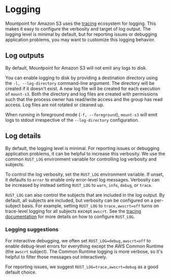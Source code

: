# Logging

Mountpoint for Amazon S3 uses the [tracing](https://docs.rs/tracing/latest/tracing/) ecosystem for logging. This makes it easy to configure the verbosity and target of log output.
The logging level is minimal by default, but for reporting issues or debugging application problems, you may want to customize this logging behavior.

## Log outputs

By default, Mountpoint for Amazon S3 will not emit any logs to disk.

You can enable logging to disk by providing a destination directory using the `-l, --log-directory` command-line argument.
The directory will be created if it doesn't exist.
A new log file will be created for each execution of `mount-s3`.
Both the directory and log files are created with permissions such that the process owner has read/write access and the group has read access.
Log files are not rotated or cleaned up.

When running in foreground mode (`-f, --foreground`), `mount-s3` will emit logs to stdout irrespective of the `--log-directory` configuration.

## Log details

By default, the logging level is minimal. For reporting issues or debugging application problems, it can be helpful to increase this verbosity. We use the common `RUST_LOG` environment variable for controlling log verbosity and subjects.

To control the log verbosity, set the `RUST_LOG` environment variable. If unset, it defaults to `error` to enable only error-level log messages. Verbosity can be increased by instead setting `RUST_LOG` to `warn`, `info`, `debug`, or `trace`.

`RUST_LOG` can also control the subjects that are included in the log output. By default, all subjects are included, but verbosity can be configured on a per-subject basis. For example, setting `RUST_LOG` to `trace,awscrt=off` turns on trace-level logging for all subjects except `awscrt`. See the [tracing documentation](https://docs.rs/tracing-subscriber/0.3.16/tracing_subscriber/struct.EnvFilter.html) for more details on how to configure `RUST_LOG`.

### Logging suggestions

For interactive debugging, we often set `RUST_LOG=debug,awscrt=off` to enable debug-level errors for everything except the AWS Common Runtime (the `awscrt` subject). The Common Runtime logging is more verbose, so it's helpful to filter those messages out interactively.

For reporting issues, we suggest `RUST_LOG=trace,awscrt=debug` as a good default choice.
